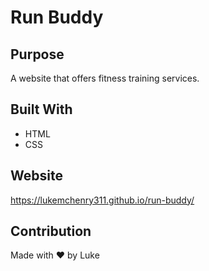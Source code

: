 # Run Buddy

## Purpose
A website that offers fitness training services.

## Built With
* HTML
* CSS

## Website
https://lukemchenry311.github.io/run-buddy/

## Contribution
Made with ❤️ by Luke